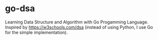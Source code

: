 # go-dsa
Learning Data Structure and Algorithm with Go Progamming Language.
Inspired by https://w3schools.com/dsa (instead of using Python, I use Go for the simple implementation).
